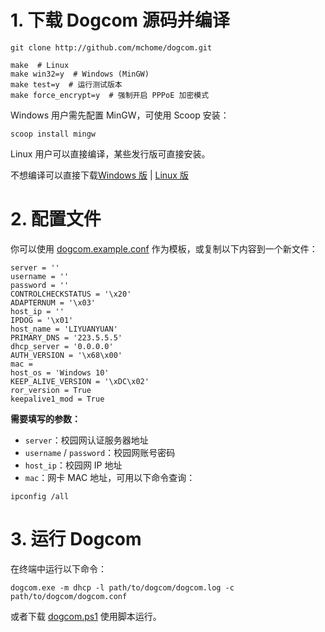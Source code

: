 # 1. 下载 Dogcom 源码并编译

```shell
git clone http://github.com/mchome/dogcom.git
```

```shell
make  # Linux
make win32=y  # Windows (MinGW)
make test=y  # 运行测试版本
make force_encrypt=y  # 强制开启 PPPoE 加密模式
```

Windows 用户需先配置 MinGW，可使用 Scoop 安装：

```shell
scoop install mingw
```

Linux 用户可以直接编译，某些发行版可直接安装。

不想编译可以直接下载[Windows 版](../assets/exe/dogcom.exe) | [Linux 版](../assets/exe/dogcom)

# 2. 配置文件

你可以使用 [dogcom.example.conf](../assets/config/dogcom.example.conf) 作为模板，或复制以下内容到一个新文件：

```
server = ''
username = ''
password = ''
CONTROLCHECKSTATUS = '\x20'
ADAPTERNUM = '\x03'
host_ip = ''
IPDOG = '\x01'
host_name = 'LIYUANYUAN'
PRIMARY_DNS = '223.5.5.5'
dhcp_server = '0.0.0.0'
AUTH_VERSION = '\x68\x00'
mac =
host_os = 'Windows 10'
KEEP_ALIVE_VERSION = '\xDC\x02'
ror_version = True
keepalive1_mod = True
```

**需要填写的参数：**

- `server`：校园网认证服务器地址
- `username` / `password`：校园网账号密码
- `host_ip`：校园网 IP 地址
- `mac`：网卡 MAC 地址，可用以下命令查询：

```shell
ipconfig /all
```

# 3. 运行 Dogcom

在终端中运行以下命令：

```shell
dogcom.exe -m dhcp -l path/to/dogcom/dogcom.log -c path/to/dogcom/dogcom.conf
```

或者下载 [dogcom.ps1](../assets/script/dogcom.ps1) 使用脚本运行。
